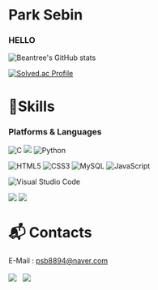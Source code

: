 # Park Sebin
### HELLO

<span>  </span> 
![Beantree's GitHub stats](https://github-readme-stats.vercel.app/api?username=Beantree09&show_icons=true&theme=tokyonight)

[![Solved.ac Profile](http://mazassumnida.wtf/api/v2/generate_badge?boj=blackberry)](https://solved.ac/blackberry/)

# 💪Skills
### Platforms & Languages

![C](https://img.shields.io/badge/C-A8B9CC.svg?&style=for-the-badge&logo=C&logoColor=white)
<img src="https://img.shields.io/badge/c++-00599C?style=for-the-badge&logo=c%2B%2B&logoColor=white">
![Python](https://img.shields.io/badge/Python-3776AB.svg?&style=for-the-badge&logo=Python&logoColor=white)


![HTML5](https://img.shields.io/badge/HTML5-E34F26.svg?&style=for-the-badge&logo=HTML5&logoColor=white)
![CSS3](https://img.shields.io/badge/CSS3-1572B6.svg?&style=for-the-badge&logo=CSS3&logoColor=white)
![MySQL](https://img.shields.io/badge/MySQL-4479A1.svg?&style=for-the-badge&logo=MySQL&logoColor=white)
![JavaScript](https://img.shields.io/badge/JavaScript-F7DF1E.svg?&style=for-the-badge&logo=JavaScript&logoColor=white)

![Visual Studio Code](https://img.shields.io/badge/Visual%20Studio%20Code-007ACC.svg?&style=for-the-badge&logo=Visual%20Studio%20Code&logoColor=white)

<img src="https://img.shields.io/badge/github-181717?style=for-the-badge&logo=github&logoColor=white"> <img src="https://img.shields.io/badge/git-F05032?style=for-the-badge&logo=git&logoColor=white">

# :mailbox_with_mail: Contacts
<span> E-Mail : psb8894@naver.com </span><br><br>
<a href="https://#birdbean.tistory.com/page/%EC%95%BD%EB%A0%A5" target="_blank"><img src="https://img.shields.io/badge/Tistory-000000?style=flat&logo=Tistory&logoColor=white"/></a> &nbsp;
<a href="https://www.instagram.com/se_._b/" target="_blank"><img src="https://img.shields.io/badge/Instagram-E4405F?style=flat&logo=Instagram&logoColor=white"/></a><br>


